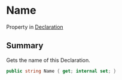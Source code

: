 # Name

Property in [Declaration](./)

## Summary

Gets the name of this Declaration.

```csharp
public string Name { get; internal set; }
```
